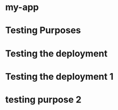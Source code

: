 # my-app

# Testing Purposes

# Testing the deployment

# Testing the deployment 1

# testing purpose 2
